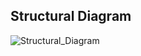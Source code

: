 ## Structural Diagram


![Structural_Diagram](https://user-images.githubusercontent.com/98817564/153268084-75d8ed94-fe3f-4d7f-93d3-d9ae5dbc8522.png)
